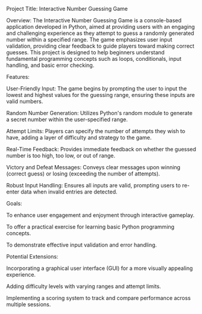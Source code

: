 Project Title: Interactive Number Guessing Game

Overview: The Interactive Number Guessing Game is a console-based application developed in Python, aimed at providing users with an engaging and challenging experience as they attempt to guess a randomly generated number within a specified range. The game emphasizes user input validation, providing clear feedback to guide players toward making correct guesses. This project is designed to help beginners understand fundamental programming concepts such as loops, conditionals, input handling, and basic error checking.

Features:

User-Friendly Input: The game begins by prompting the user to input the lowest and highest values for the guessing range, ensuring these inputs are valid numbers.

Random Number Generation: Utilizes Python's random module to generate a secret number within the user-specified range.

Attempt Limits: Players can specify the number of attempts they wish to have, adding a layer of difficulty and strategy to the game.

Real-Time Feedback: Provides immediate feedback on whether the guessed number is too high, too low, or out of range.

Victory and Defeat Messages: Conveys clear messages upon winning (correct guess) or losing (exceeding the number of attempts).

Robust Input Handling: Ensures all inputs are valid, prompting users to re-enter data when invalid entries are detected.

Goals:

To enhance user engagement and enjoyment through interactive gameplay.

To offer a practical exercise for learning basic Python programming concepts.

To demonstrate effective input validation and error handling.

Potential Extensions:

Incorporating a graphical user interface (GUI) for a more visually appealing experience.

Adding difficulty levels with varying ranges and attempt limits.

Implementing a scoring system to track and compare performance across multiple sessions.

